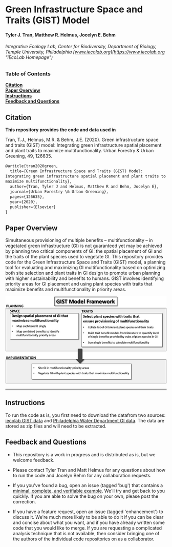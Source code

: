 # Green Infrastructure Space and Traits (GIST) Model
#### Tyler J. Tran, Matthew R. Helmus, Jocelyn E. Behm
###### Integrative Ecology Lab, Center for Biodiversity, Department of Biology, Temple University, Philadelphia [www.iecolab.org](https://www.iecolab.org "iEcoLab Homepage") 

### Table of Contents
**[Citation](#citation)**<br>
**[Paper Overview](#paper-overview)**<br>
**[Instructions](#instructions)**<br>
**[Feedback and Questions](#feedback-and-questions)**<br>

## Citation
__This repository provides the code and data used in__

Tran, T.J., Helmus, M.R. & Behm, J.E. (2020). Green infrastructure space and traits (GIST) model: Integrating green infrastructure spatial placement and plant traits to maximize multifunctionality. Urban Forestry & Urban Greening, 49, 126635.
```
@article{tran2020green,
  title={Green Infrastructure Space and Traits (GIST) Model: Integrating green infrastructure spatial placement and plant traits to maximize multifunctionality},
  author={Tran, Tyler J and Helmus, Matthew R and Behm, Jocelyn E},
  journal={Urban Forestry \& Urban Greening},
  pages={126635},
  year={2020},
  publisher={Elsevier}
}
```
## Paper Overview

Simultaneous provisioning of multiple benefits – multifunctionality – in vegetated green infrastructure (GI) is not guaranteed yet may be achieved by planning two critical components of GI: the spatial placement of GI and the traits of the plant species used to vegetate GI. This repository provides code for the Green Infrastructure Space and Traits (GIST) model, a planning tool for evaluating and maximizing GI multifunctionality based on optimizing both site selection and plant traits in GI design to promote urban planning with higher sustainability and benefits to humans. GIST involves identifying priority areas for GI placement and using plant species with traits that maximize benefits and multifunctionality in priority areas.

![GIST Framework](https://github.com/ieco-lab/GIST/blob/master/GIST_Framework_Tran_et_al_2020.jpg)

<hr>

## Instructions 
To run the code as is, you first need to download the datafrom two sources: [iecolab GIST data](https://drive.google.com/open?id=1BvBREOt57L6hZyJWSgV1EGzO83VcNsJw) and [Philadelphia Water Department GI data](https://www.opendataphilly.org/dataset?q=green+infrastructure). The data are stored as zip files and will need to be extracted.

## Feedback and Questions
* This repository is a work in progress and is distributed as is, but we welcome feedback.

* Please contact Tyler Tran and Matt Helmus for any questions about how to run the code and Jocelyn Behm for any collaboration requests. 

* If you you've found a bug, open an issue (tagged 'bug') that contains a  [minimal, complete, and verifiable example](https://stackoverflow.com/help/mcve "How to make a great reproducible example?"). We'll try and get back to you quickly. If you are able to solve the bug on your own, please post the correction.

* If you have a feature request, open an issue (tagged 'enhancement') to discuss it. We're much more likely to be able to do it if you can be clear and concise about what you want, and if you have already written some code that you would like to merge. If you are requesting a complicated analysis technique that is not available, then consider bringing one of the authors of the individual code repositories on as a collaborator.



